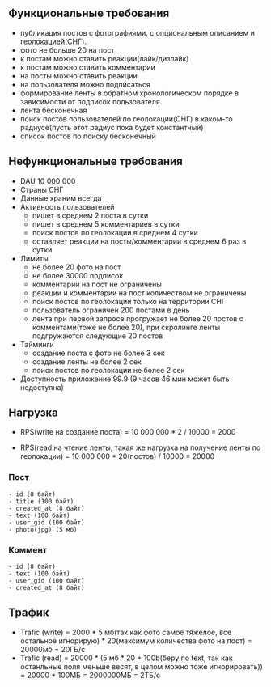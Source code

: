 ## Функциональные требования
- публикация постов с фотографиями, с опциональным описанием и геолокацией(СНГ).
- фото не больше 20 на пост
- к постам можно ставить реакции(лайк/дизлайк)
- к постам можно ставить комментарии
- на посты можно ставить реакции
- на пользователя можно подписаться
- формирование ленты в обратном хронологическом порядке в зависимости от подписок пользователя.
- лента бесконечная
- поиск постов пользователей по геолокации(СНГ) в каком-то радиусе(пусть этот радиус пока будет константный)
- список постов по поиску бесконечный

## Нефункциональные требования
- DAU 10 000 000
- Страны СНГ
- Данные храним всегда
- Активность пользователей
    - пишет в среднем 2 поста в сутки
    - пишет в среднем 5 комментариев в сутки
    - поиск постов по геолокации в среднем 4 сутки
    - оставляет реакции на посты/комментарии в среднем 6 раз в сутки
- Лимиты
    - не более 20 фото на пост
    - не более 30000 подписок
    - комментарии на пост не ограничены
    - реакции и комментарии на пост количеством не ограничены
    - поиск постов по геолокации только на территории СНГ
    - пользователь ограничен 200 постами в день
    - лента при первой запросе прогружает не более 20 постов с комментами(тоже не более 20), при скролинге ленты подгружаются следующие 20 постов
- Тайминги
    - создание поста с фото не более 3 сек
    - создание ленты не более 2 сек
    - поиск постов по геолокации не более 2 сек
- Доступность приложение 99.9 (9 часов 46 мин может быть недоступна)

## Нагрузка
  - RPS(write на создание поста) = 10 000 000 * 2 / 10000 = 2000
  
  - RPS(read на чтение ленты, такая же нагрузка на получение ленты по геолокации) = 10 000 000 * 20(постов) / 10000 = 20000
   
  ### Пост
    - id (8 байт)
    - title (100 байт)
    - created_at (8 байт)
    - text (100 байт)
    - user_gid (100 байт)
    - photo(jpg) (5 мб)

  ### Коммент
    - id (8 байт)
    - text (100 байт)
    - user_gid (100 байт)
    - created_at (8 байт)

## Трафик
  - Trafic (write) = 2000 * 5 мб(так как фото самое тяжелое, все остальное игнорирую) * 20(максимум количества фото на пост) = 20000мб = 20ГБ/с
  - Trafic (read) = 20000 * (5 мб * 20 + 100b(беру по text, так как останльные поля меньше весят, в целом можно тоже игнорировать)) = 20000 * 100МБ = 2000000МБ = 2ТБ/с
